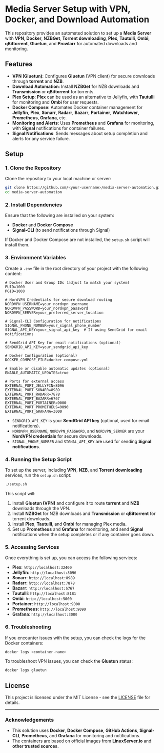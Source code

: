
# Media Server Setup with VPN, Docker, and Download Automation

This repository provides an automated solution to set up a **Media Server** with **VPN**, **Docker**, **NZBGet**, **Torrent downloading**, **Plex**, **Tautulli**, **Ombi**, **qBittorrent**, **Gluetun**, and **Prowlarr** for automated downloads and monitoring.

## Features

- **VPN (Gluetun)**: Configures **Gluetun** (VPN client) for secure downloads through **torrent** and **NZB**.
- **Download Automation**: Install **NZBGet** for NZB downloads and **Transmission** or **qBittorrent** for torrents.
- **Plex Setup**: **Plex** can be used as an alternative to Jellyfin, with **Tautulli** for monitoring and **Ombi** for user requests.
- **Docker Compose**: Automates Docker container management for **Jellyfin**, **Plex**, **Sonarr**, **Radarr**, **Bazarr**, **Portainer**, **Watchtower**, **Prometheus**, **Grafana**, etc.
- **Monitoring and Alerts**: Uses **Prometheus** and **Grafana** for monitoring, with **Signal** notifications for container failures.
- **Signal Notifications**: Sends messages about setup completion and alerts for any service failure.

## Setup

### 1. Clone the Repository

Clone the repository to your local machine or server:

```bash
git clone https://github.com/<your-username>/media-server-automation.git
cd media-server-automation
```

### 2. Install Dependencies

Ensure that the following are installed on your system:
- **Docker** and **Docker Compose**
- **Signal-CLI** (to send notifications through Signal)

If Docker and Docker Compose are not installed, the `setup.sh` script will install them.

### 3. Environment Variables

Create a `.env` file in the root directory of your project with the following content:

```env
# Docker User and Group IDs (adjust to match your system)
PUID=1000
PGID=1000

# NordVPN Credentials for secure download routing
NORDVPN_USERNAME=your_nordvpn_username
NORDVPN_PASSWORD=your_nordvpn_password
NORDVPN_SERVER=your_preferred_server_location

# Signal-CLI Configuration for notifications
SIGNAL_PHONE_NUMBER=your_signal_phone_number
SIGNAL_API_KEY=your_signal_api_key  # If using SendGrid for email notifications

# SendGrid API Key for email notifications (optional)
SENDGRID_API_KEY=your_sendgrid_api_key

# Docker Configuration (optional)
DOCKER_COMPOSE_FILE=docker-compose.yml

# Enable or disable automatic updates (optional)
ENABLE_AUTOMATIC_UPDATES=true

# Ports for external access
EXTERNAL_PORT_JELLYFIN=8096
EXTERNAL_PORT_SONARR=8989
EXTERNAL_PORT_RADARR=7878
EXTERNAL_PORT_BAZARR=6767
EXTERNAL_PORT_PORTAINER=9000
EXTERNAL_PORT_PROMETHEUS=9090
EXTERNAL_PORT_GRAFANA=3000
```

- `SENDGRID_API_KEY` is your **SendGrid API key** (optional, used for email notifications).
- `NORDVPN_USERNAME`, `NORDVPN_PASSWORD`, and `NORDVPN_SERVER` are your **NordVPN credentials** for secure downloads.
- `SIGNAL_PHONE_NUMBER` and `SIGNAL_API_KEY` are used for sending **Signal notifications**.

### 4. Running the Setup Script

To set up the server, including **VPN**, **NZB**, and **Torrent downloading** services, run the `setup.sh` script:

```bash
./setup.sh
```

This script will:

1. Install **Gluetun (VPN)** and configure it to route **torrent** and **NZB** downloads through the VPN.
2. Install **NZBGet** for NZB downloads and **Transmission** or **qBittorrent** for torrent downloads.
3. Install **Plex**, **Tautulli**, and **Ombi** for managing Plex media.
4. Set up **Prometheus** and **Grafana** for monitoring, and send **Signal** notifications when the setup completes or if any container goes down.

### 5. Accessing Services

Once everything is set up, you can access the following services:

- **Plex**: `http://localhost:32400`
- **Jellyfin**: `http://localhost:8096`
- **Sonarr**: `http://localhost:8989`
- **Radarr**: `http://localhost:7878`
- **Bazarr**: `http://localhost:6767`
- **Tautulli**: `http://localhost:8181`
- **Ombi**: `http://localhost:5000`
- **Portainer**: `http://localhost:9000`
- **Prometheus**: `http://localhost:9090`
- **Grafana**: `http://localhost:3000`

### 6. Troubleshooting

If you encounter issues with the setup, you can check the logs for the Docker containers:

```bash
docker logs <container-name>
```

To troubleshoot VPN issues, you can check the **Gluetun** status:

```bash
docker logs gluetun
```

## License

This project is licensed under the MIT License - see the [LICENSE](LICENSE) file for details.

---

### Acknowledgements

- This solution uses **Docker**, **Docker Compose**, **GitHub Actions**, **Signal-CLI**, **Prometheus**, and **Grafana** for monitoring and notifications.
- The containers are based on official images from **LinuxServer.io** and **other trusted sources**.
